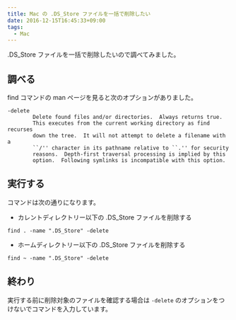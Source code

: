 ```yaml
---
title: Mac の .DS_Store ファイルを一括で削除したい
date: 2016-12-15T16:45:33+09:00
tags:
  - Mac
---
```


.DS_Store ファイルを一括で削除したいので調べてみました。

<!--more-->

## 調べる

find コマンドの man ページを見ると次のオプションがありました。

```
-delete
        Delete found files and/or directories.  Always returns true.
        This executes from the current working directory as find recurses
        down the tree.  It will not attempt to delete a filename with a
        ``/'' character in its pathname relative to ``.'' for security
        reasons.  Depth-first traversal processing is implied by this
        option.  Following symlinks is incompatible with this option.
```

## 実行する

コマンドは次の通りになります。

* カレントディレクトリー以下の .DS_Store ファイルを削除する

```
find . -name ".DS_Store" -delete
```

* ホームディレクトリー以下の .DS_Store ファイルを削除する

```
find ~ -name ".DS_Store" -delete
```

## 終わり

実行する前に削除対象のファイルを確認する場合は `-delete` のオプションをつけないでコマンドを入力しています。

